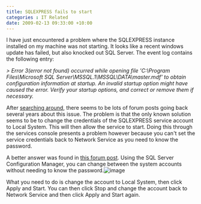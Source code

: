 ```yaml
---
title: SQLEXPRESS fails to start
categories : IT Related
date: 2009-02-13 09:33:00 +10:00
---
```


I have just encountered a problem where the SQLEXPRESS instance installed on my machine was not starting. It looks like a recent windows update has failed, but also knocked out SQL Server. The event log contains the following entry:

_> Error 3(error not found) occurred while opening file 'C:\Program Files\Microsoft SQL Server\MSSQL.1\MSSQL\DATA\master.mdf' to obtain configuration information at startup. An invalid startup option might have caused the error. Verify your startup options, and correct or remove them if necessary._

After [searching around][0], there seems to be lots of forum posts going back several years about this issue. The problem is that the only known solution seems to be to change the credentials of the SQLEXPRESS service account to Local System. This will then allow the service to start. Doing this through the services console presents a problem however because you can't set the service credentials back to Network Service as you need to know the password.

A better answer was found in [this forum post][1]. Using the SQL Server Configuration Manager, you can change between the system accounts without needing to know the password.![image][2]

What you need to do is change the account to Local System, then click Apply and Start. You can then click Stop and change the account back to Network Service and then click Apply and Start again.

[0]: http://www.google.com/search?q=Error+3(error+not+found)+occurred+while+opening+file+'C:\Program+Files\Microsoft+SQL+Server\MSSQL.1\MSSQL\DATA\master.mdf'+to+obtain+configuration+information+at+startup.+An+invalid+startup+option+might+have+caused+the+error.+Verify+your+startup+options,+and+correct+or+remove+them+if+necessary.&amp;rls=com.microsoft:en-au&amp;ie=UTF-8&amp;oe=UTF-8&amp;startIndex=&amp;startPage=1
[1]: http://social.msdn.microsoft.com/forums/en-US/sqldataaccess/thread/cd4cbc1d-3e0e-4a54-9e8f-f9df5b669992/
[2]: //blogfiles/WindowsLiveWriter/SQLEXPRESSfailstostart_83E6/image_7.png
